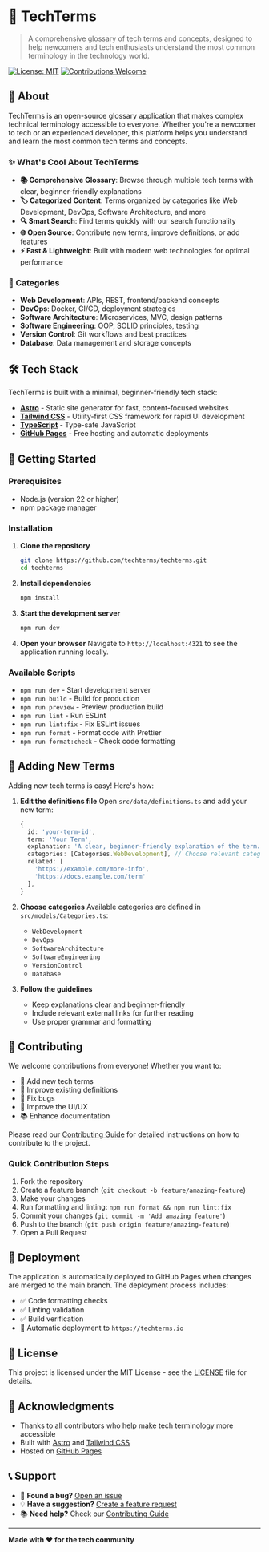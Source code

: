 # 🚀 TechTerms

> A comprehensive glossary of tech terms and concepts, designed to help newcomers and tech enthusiasts understand the most common terminology in the technology world.

[![License: MIT](https://img.shields.io/badge/License-MIT-yellow.svg)](https://opensource.org/licenses/MIT)
[![Contributions Welcome](https://img.shields.io/badge/contributions-welcome-brightgreen.svg?style=flat)](CONTRIBUTING.md)

## 📖 About

TechTerms is an open-source glossary application that makes complex technical terminology accessible to everyone. Whether you're a newcomer to tech or an experienced developer, this platform helps you understand and learn the most common tech terms and concepts.

### ✨ What's Cool About TechTerms

- **📚 Comprehensive Glossary**: Browse through multiple tech terms with clear, beginner-friendly explanations
- **🏷️ Categorized Content**: Terms organized by categories like Web Development, DevOps, Software Architecture, and more
- **🔍 Smart Search**: Find terms quickly with our search functionality
- **🌐 Open Source**: Contribute new terms, improve definitions, or add features
- **⚡ Fast & Lightweight**: Built with modern web technologies for optimal performance

### 🎯 Categories

- **Web Development**: APIs, REST, frontend/backend concepts
- **DevOps**: Docker, CI/CD, deployment strategies
- **Software Architecture**: Microservices, MVC, design patterns
- **Software Engineering**: OOP, SOLID principles, testing
- **Version Control**: Git workflows and best practices
- **Database**: Data management and storage concepts

## 🛠️ Tech Stack

TechTerms is built with a minimal, beginner-friendly tech stack:

- **[Astro](https://astro.build/)** - Static site generator for fast, content-focused websites
- **[Tailwind CSS](https://tailwindcss.com/)** - Utility-first CSS framework for rapid UI development
- **[TypeScript](https://www.typescriptlang.org/)** - Type-safe JavaScript
- **[GitHub Pages](https://pages.github.com/)** - Free hosting and automatic deployments

## 🚀 Getting Started

### Prerequisites

- Node.js (version 22 or higher)
- npm package manager

### Installation

1. **Clone the repository**

   ```bash
   git clone https://github.com/techterms/techterms.git
   cd techterms
   ```

2. **Install dependencies**

   ```bash
   npm install
   ```

3. **Start the development server**

   ```bash
   npm run dev
   ```

4. **Open your browser**
   Navigate to `http://localhost:4321` to see the application running locally.

### Available Scripts

- `npm run dev` - Start development server
- `npm run build` - Build for production
- `npm run preview` - Preview production build
- `npm run lint` - Run ESLint
- `npm run lint:fix` - Fix ESLint issues
- `npm run format` - Format code with Prettier
- `npm run format:check` - Check code formatting

## 📝 Adding New Terms

Adding new tech terms is easy! Here's how:

1. **Edit the definitions file**
   Open `src/data/definitions.ts` and add your new term:

   ```typescript
   {
     id: 'your-term-id',
     term: 'Your Term',
     explanation: 'A clear, beginner-friendly explanation of the term.',
     categories: [Categories.WebDevelopment], // Choose relevant categories
     related: [
       'https://example.com/more-info',
       'https://docs.example.com/term'
     ],
   }
   ```

2. **Choose categories**
   Available categories are defined in `src/models/Categories.ts`:

   - `WebDevelopment`
   - `DevOps`
   - `SoftwareArchitecture`
   - `SoftwareEngineering`
   - `VersionControl`
   - `Database`

3. **Follow the guidelines**
   - Keep explanations clear and beginner-friendly
   - Include relevant external links for further reading
   - Use proper grammar and formatting

## 🤝 Contributing

We welcome contributions from everyone! Whether you want to:

- 🧠 Add new tech terms
- 📝 Improve existing definitions
- 🐛 Fix bugs
- 🎨 Improve the UI/UX
- 📚 Enhance documentation

Please read our [Contributing Guide](CONTRIBUTING.md) for detailed instructions on how to contribute to the project.

### Quick Contribution Steps

1. Fork the repository
2. Create a feature branch (`git checkout -b feature/amazing-feature`)
3. Make your changes
4. Run formatting and linting: `npm run format && npm run lint:fix`
5. Commit your changes (`git commit -m 'Add amazing feature'`)
6. Push to the branch (`git push origin feature/amazing-feature`)
7. Open a Pull Request

## 🚀 Deployment

The application is automatically deployed to GitHub Pages when changes are merged to the main branch. The deployment process includes:

- ✅ Code formatting checks
- ✅ Linting validation
- ✅ Build verification
- 🚀 Automatic deployment to `https://techterms.io`

## 📄 License

This project is licensed under the MIT License - see the [LICENSE](LICENSE) file for details.

## 🙏 Acknowledgments

- Thanks to all contributors who help make tech terminology more accessible
- Built with [Astro](https://astro.build/) and [Tailwind CSS](https://tailwindcss.com/)
- Hosted on [GitHub Pages](https://pages.github.com/)

## 📞 Support

- 🐛 **Found a bug?** [Open an issue](https://github.com/techterms/techterms/issues)
- 💡 **Have a suggestion?** [Create a feature request](https://github.com/techterms/techterms/issues)
- 📚 **Need help?** Check our [Contributing Guide](CONTRIBUTING.md)

---

**Made with ❤️ for the tech community**
